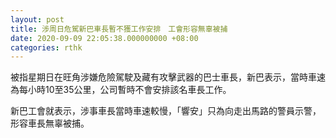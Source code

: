 ```yaml
---
layout: post
title: 涉周日危駕新巴車長暫不獲工作安排　工會形容無辜被捕
date: 2020-09-09 22:05:38.000000000 +08:00
categories: rthk
---
```


被指星期日在旺角涉嫌危險駕駛及藏有攻擊武器的巴士車長，新巴表示，當時車速為每小時10至35公里，公司暫時不會安排該名車長工作。

新巴工會就表示，涉事車長當時車速較慢，「響安」只為向走出馬路的警員示警，形容車長無辜被捕。
